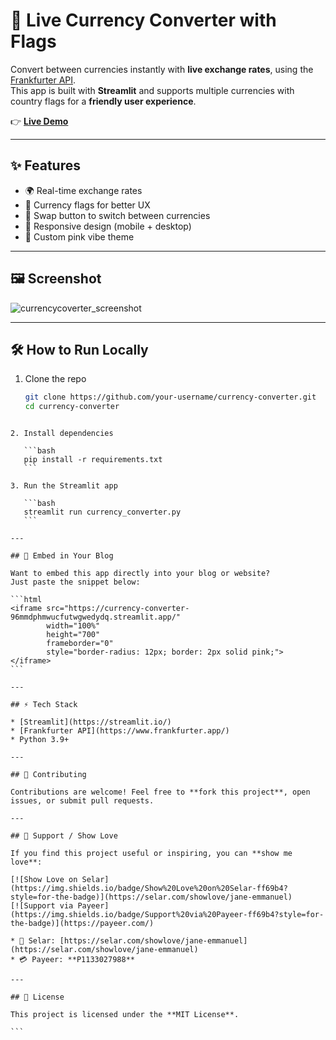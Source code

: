 
# 💱 Live Currency Converter with Flags  

Convert between currencies instantly with **live exchange rates**, using the [Frankfurter API](https://www.frankfurter.app/).  
This app is built with **Streamlit** and supports multiple currencies with country flags for a **friendly user experience**.  

👉 **[Live Demo](https://currency-converter-96mmdphmwucfutwgwedydq.streamlit.app/)**  

---

## ✨ Features  

- 🌍 Real-time exchange rates  
- 🚩 Currency flags for better UX  
- 🔄 Swap button to switch between currencies  
- 📱 Responsive design (mobile + desktop)  
- 🎀 Custom pink vibe theme  

---

## 🖼️ Screenshot  

<p align="center">
 
  ![currencycoverter_screenshot](https://github.com/user-attachments/assets/d58d5748-46d9-4375-8046-94e9f98d0a8c)

</p>  


---

## 🛠️ How to Run Locally  

1. Clone the repo  

   ```bash
   git clone https://github.com/your-username/currency-converter.git
   cd currency-converter
````

2. Install dependencies

   ```bash
   pip install -r requirements.txt
   ```

3. Run the Streamlit app

   ```bash
   streamlit run currency_converter.py
   ```

---

## 🔗 Embed in Your Blog

Want to embed this app directly into your blog or website?
Just paste the snippet below:

```html
<iframe src="https://currency-converter-96mmdphmwucfutwgwedydq.streamlit.app/"
        width="100%" 
        height="700" 
        frameborder="0"
        style="border-radius: 12px; border: 2px solid pink;">
</iframe>
```

---

## ⚡ Tech Stack

* [Streamlit](https://streamlit.io/)
* [Frankfurter API](https://www.frankfurter.app/)
* Python 3.9+

---

## 🤝 Contributing

Contributions are welcome! Feel free to **fork this project**, open issues, or submit pull requests.

---

## 💖 Support / Show Love

If you find this project useful or inspiring, you can **show me love**:

[![Show Love on Selar](https://img.shields.io/badge/Show%20Love%20on%20Selar-ff69b4?style=for-the-badge)](https://selar.com/showlove/jane-emmanuel)
[![Support via Payeer](https://img.shields.io/badge/Support%20via%20Payeer-ff69b4?style=for-the-badge)](https://payeer.com/)

* 🌸 Selar: [https://selar.com/showlove/jane-emmanuel](https://selar.com/showlove/jane-emmanuel)
* 💳 Payeer: **P1133027988**

---

## 📜 License

This project is licensed under the **MIT License**.

```


